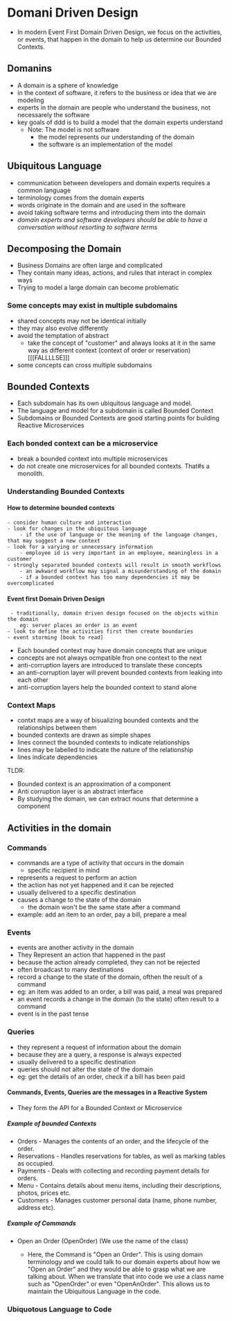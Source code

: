 # Domani Driven Design

- In modern Event First Domain Driven Design, we focus on the activities, or events, that happen in the domain to help us determine our Bounded Contexts.

## Domanins

- A domain is a sphere of knowledge
- in the context of software, it refers to the business or idea that we are modeling
- experts in the domain are people who understand the business, not necessarely the software
- key goals of ddd is to build a model that the domain experts understand
    - Note: The model is not software
        - the model represents our understanding of the domain
        - the software is an implementation of the model

## Ubiquitous Language

- communication between developers and domain experts requires a common language
- terminology comes from the domain experts
- words originate in the domain and are used in the software
- avoid taking software terms and introducing them into the domain
- *domain experts and software developers should be able to have a conversation without resorting to software terms*

## Decomposing the Domain

- Business Domains are often large and complicated
- They contain many ideas, actions, and rules that interact in complex ways
- Trying to model a large domain can become problematic

### Some concepts may exist in multiple subdomains

- shared concepts may not be identical initially
- they may also evolve differently
- avoid the temptation of abstract
    - take the concept of "customer" and always looks at it in the same way as different context (context of order or reservation) [[[FALLLLSE]]]
- some concepts can cross multiple subdomains

## Bounded Contexts

- Each subdomain has its own ubiquitous language and model.
- The language and model for a subdomain is called Bounded Context
- Subdomains or Bounded Contexts are good starting points for building Reactive Microservices

### Each bonded context can be a microservice

- break a bounded context into multiple microservices
- do not create one microservices for all bounded contexts. That#s a monolith.

### Understanding Bounded Contexts

#### How to determine bounded contexts

    - consider human culture and interaction
    - look for changes in the ubiquitous language
        - if the use of language or the meaning of the language changes, that may suggest a new context
    - look for a varying or unnecessary information
        - employee id is very important in an employee, meaningless in a customer
    - strongly separated bounded contexts will result in smooth workflows
        - an awkward workflow may signal a misunderstanding of the domain
        - if a bounded context has too many dependencies it may be overcomplicated

#### Event first Domain Driven Design
     - traditionally, domain driven design focused on the objects within the domain
        eg: server places an order is an event
    - look to define the activities first then create boundaries
    - event storming [book to read]

- Each bounded context may have domain concepts that are unique
- concepts are not always ocmpatible fron one context to the next
- anti-corruption layers are introduced to translate these concepts
- an anti-corruption layer will prevent bounded contexts from leaking into each other
- anti-corruption layers help the bounded context to stand alone

### Context Maps
- contxt maps are a way of bisualizing bounded contexts and the relationships between them
- bounded contexts are drawn as simple shapes
- lines connect the bounded contexts to indicate relationships
- lines may be labelled to indicate the nature of the relationship
- lines indicate dependencies

TLDR:
- Bounded context is an approximation of a component
- Anti corruption layer is an abstract interface 
- By studying the domain, we can extract nouns that determine a component

## Activities in the domain

### Commands

- commands are a type of activity that occurs in the domain
    - specific recipient in mind
- represents a request to perform an action
- the action has not yet happened and it can be rejected
- usually delivered to a specific destination
- causes a change to the state of the domain
    - the domain won't be the same state after a command
- example: add an item to an order, pay a bill, prepare a meal

### Events

- events are another activity in the domain
- They Represent an action that happened in the past
- because the action already completed, they can not be rejected
- often broadcast to many destinations
- record a change to the state of the domain, ofthen the result of a command
- eg: an item was added to an order, a bill was paid, a meal was prepared
- an event records a change in the domain (to the state) often result to a command
- event is in the past tense

### Queries

- they represent a request of information about the domain
- because they are a query, a response is always expected
- usually delivered to a specific destination
- queries should not alter the state of the domain
- eg: get the details of an order, check if a bill has been paid

#### Commands, Events, Queries are the messages in a Reactive System

- They form the API for a Bounded Context or Microservice

##### Example of bounded Contexts

- Orders - Manages the contents of an order, and the lifecycle of the order.
- Reservations - Handles reservations for tables, as well as marking tables as occupied.
- Payments - Deals with collecting and recording payment details for orders.
- Menu - Contains details about menu items, including their descriptions, photos, prices etc.
- Customers - Manages customer personal data (name, phone number, address etc).

##### Example of Commands

- Open an Order (OpenOrder) (We use the name of the class)

    - Here, the Command is "Open an Order". This is using domain terminology and we could talk to our domain experts about how we "Open an Order" and they would be able to grasp what we are talking about. When we translate that into code we use a class name such as "OpenOrder" or even "OpenAnOrder". This allows us to maintain the Ubiquitous Language in the code.

### Ubiquotous Language to Code
